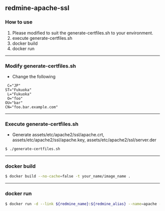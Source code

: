 ## redmine-apache-ssl

### How to use

1. Please modified to suit the generate-certfiles.sh to your environment. 
2. execute generate-certfiles.sh
3. docker build
4. docker run

***

### Modify generate-certfiles.sh

- Change the following

```
 C="JP"
ST="Fukuoka"
 L="Fukuoka"
 O="foo"
OU="bar"
CN="foo.bar.example.com"
```

***

### Execute generate-certfiles.sh

- Generate assets/etc/apache2/ssl/apache.crt, assets/etc/apache2/ssl/apache.key, assets/etc/apache2/ssl/server.der

```sh
$ ./generate-certfiles.sh
```

***

### docker build

```sh
$ docker build --no-cache=false -t your_name/image_name .
```

***

### docker run

```sh
$ docker run -d --link ${redmine_name}:${redmine_alias} --name=apache -p 80:80 -p 443:443 your_name/image_name
```
